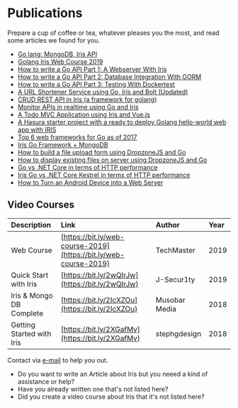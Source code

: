 # Publications

Prepare a cup of coffee or tea, whatever pleases you the most, and read some articles we found for you.

* [Go lang: MongoDB, Iris API](https://bit.ly/2TTtbYx)
* [Golang Iris Web Course 2019](https://bit.ly/web-course-2019)
* [How to write a Go API Part 1: A Webserver With Iris](https://bit.ly/32xmf4Q)
* [How to write a Go API Part 2: Database Integration With GORM](https://bit.ly/34PvKxR)
* [How to write a Go API Part 3: Testing With Dockertest](https://bit.ly/2NoZziF)
* [A URL Shortener Service using Go, Iris and Bolt (Updated)](https://bit.ly/2KeP6pE)
* [CRUD REST API in Iris (a framework for golang)](https://bit.ly/2X9EsXl)
* [Monitor APIs in realtime using Go and Iris](https://pusher.com/tutorials/monitor-api-go)
* [A Todo MVC Application using Iris and Vue.js](https://bit.ly/2yjBvoZ)
* [A Hasura starter project with a ready to deploy Golang hello-world web app with IRIS](https://bit.ly/2Kfdsjf)
* [Top 6 web frameworks for Go as of 2017](https://bit.ly/2wMi9YY)
* [Iris Go Framework + MongoDB](https://bit.ly/2WDOsZF)
* [How to build a file upload form using DropzoneJS and Go](https://bit.ly/2ygMMqn)
* [How to display existing files on server using DropzoneJS and Go](https://bit.ly/2yjrckQ)
* [Go vs .NET Core in terms of HTTP performance](https://bit.ly/2Kh7ezl)
* [Iris Go vs .NET Core Kestrel in terms of HTTP performance](https://bit.ly/2yo2v6J)
* [How to Turn an Android Device into a Web Server](https://bit.ly/2Icl5EM)

## Video Courses

| Description | Link | Author | Year |
| :--- | :--- | :--- | :--- |
| Web Course | [https://bit.ly/web-course-2019](https://bit.ly/web-course-2019) | TechMaster | 2019 |
| Quick Start with Iris | [https://bit.ly/2wQIrJw](https://bit.ly/2wQIrJw) | J-Secur1ty | 2019 |
| Iris & Mongo DB Complete | [https://bit.ly/2IcXZOu](https://bit.ly/2IcXZOu) | Musobar Media | 2018 |
| Getting Started with Iris | [https://bit.ly/2XGafMv](https://bit.ly/2XGafMv) | stephgdesign | 2018 |

Contact via [e-mail](mailto:kataras2006@hotmail.com?subject=Iris%20Web%20Framework%20Press) to help you out.

* Do you want to write an Article about Iris but you neeed a kind of assistance or help?
* Have you already written one that's not listed here?
* Did you create a video course about Iris that it's not listed here?

